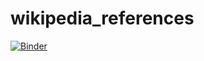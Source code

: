 # wikipedia_references

[![Binder](https://notebooks.gesis.org/binder/badge_logo.svg)](https://notebooks.gesis.org/binder/v2/gh/gesiscss/wikipedia_references/master)
